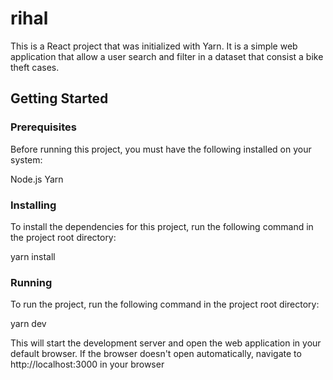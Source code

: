 # rihal

This is a React project that was initialized with Yarn. It is a simple web application that allow a user search and filter in a dataset that consist a bike theft cases.

## Getting Started
### Prerequisites
Before running this project, you must have the following installed on your system:

Node.js
Yarn

### Installing
To install the dependencies for this project, run the following command in the project root directory:

yarn install

### Running
To run the project, run the following command in the project root directory:

yarn dev

This will start the development server and open the web application in your default browser. If the browser doesn't open automatically, navigate to http://localhost:3000 in your browser
